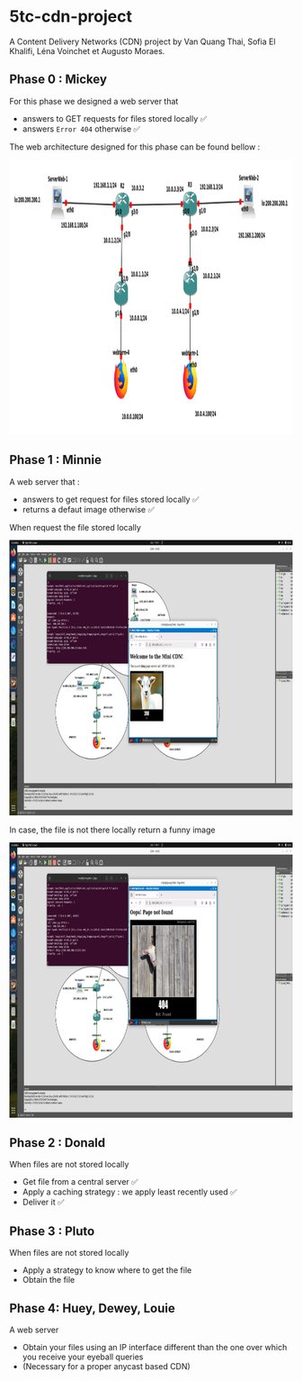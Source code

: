 # 5tc-cdn-project
A Content Delivery Networks (CDN) project by Van Quang Thai, Sofia El Khalifi, Léna Voinchet et Augusto Moraes.

## Phase 0 : Mickey
For this phase we designed a web server that
- answers to GET requests for files stored locally ✅
- answers `Error 404` otherwise ✅

The web architecture designed for this phase can be found bellow :

<img width="1359" height="489" alt="Phase0" src="snapshots/Phase0.png" />

## Phase 1 : Minnie 
A web server that :
- answers to get request for files stored locally ✅
- returns a defaut image otherwise ✅

When request the file stored locally  

<img width="1359" height="489" alt="Phase0" src="snapshots/phase1_1.png" />

In case, the file is not there locally return a funny image 

<img width="1359" height="489" alt="Phase0" src="snapshots/phase1_2.png" />

## Phase 2 : Donald
When files are not stored locally
- Get file from a central server ✅
- Apply a caching strategy : we apply least recently used ✅
- Deliver it ✅

## Phase 3 :  Pluto
When files are not stored locally
- Apply a strategy to know where to get the file
- Obtain the file

## Phase 4: Huey, Dewey, Louie
A web server
- Obtain your files using an IP interface different than
the one over which you receive your eyeball queries
- (Necessary for a proper anycast based CDN)
